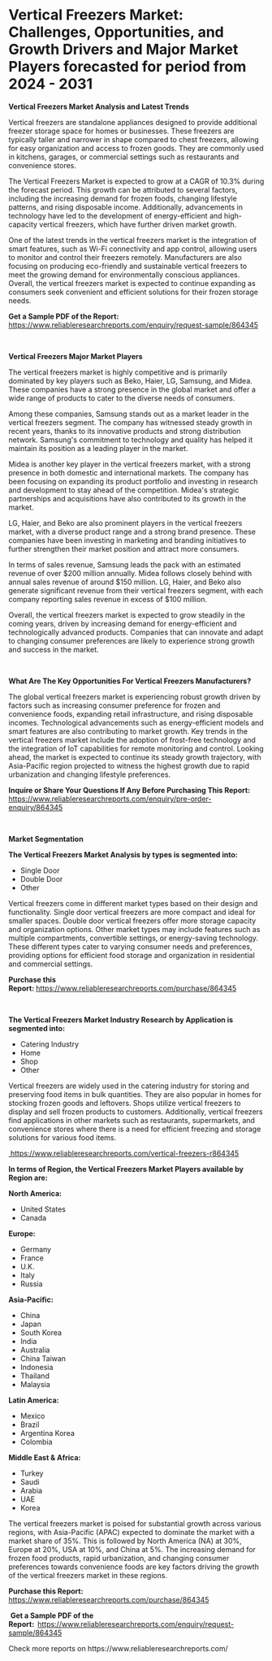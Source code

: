 <p><h1>Vertical Freezers Market: Challenges, Opportunities, and Growth Drivers and Major Market Players forecasted for period from 2024 - 2031</h1></p><p><strong>Vertical Freezers Market Analysis and Latest Trends</strong></p>
<p><p>Vertical freezers are standalone appliances designed to provide additional freezer storage space for homes or businesses. These freezers are typically taller and narrower in shape compared to chest freezers, allowing for easy organization and access to frozen goods. They are commonly used in kitchens, garages, or commercial settings such as restaurants and convenience stores.</p><p>The Vertical Freezers Market is expected to grow at a CAGR of 10.3% during the forecast period. This growth can be attributed to several factors, including the increasing demand for frozen foods, changing lifestyle patterns, and rising disposable income. Additionally, advancements in technology have led to the development of energy-efficient and high-capacity vertical freezers, which have further driven market growth.</p><p>One of the latest trends in the vertical freezers market is the integration of smart features, such as Wi-Fi connectivity and app control, allowing users to monitor and control their freezers remotely. Manufacturers are also focusing on producing eco-friendly and sustainable vertical freezers to meet the growing demand for environmentally conscious appliances. Overall, the vertical freezers market is expected to continue expanding as consumers seek convenient and efficient solutions for their frozen storage needs.</p></p>
<p><strong>Get a Sample PDF of the Report:&nbsp;</strong> <a href="https://www.reliableresearchreports.com/enquiry/request-sample/864345">https://www.reliableresearchreports.com/enquiry/request-sample/864345</a></p>
<p>&nbsp;</p>
<p><strong>Vertical Freezers Major Market Players</strong></p>
<p><p>The vertical freezers market is highly competitive and is primarily dominated by key players such as Beko, Haier, LG, Samsung, and Midea. These companies have a strong presence in the global market and offer a wide range of products to cater to the diverse needs of consumers.</p><p>Among these companies, Samsung stands out as a market leader in the vertical freezers segment. The company has witnessed steady growth in recent years, thanks to its innovative products and strong distribution network. Samsung's commitment to technology and quality has helped it maintain its position as a leading player in the market.</p><p>Midea is another key player in the vertical freezers market, with a strong presence in both domestic and international markets. The company has been focusing on expanding its product portfolio and investing in research and development to stay ahead of the competition. Midea's strategic partnerships and acquisitions have also contributed to its growth in the market.</p><p>LG, Haier, and Beko are also prominent players in the vertical freezers market, with a diverse product range and a strong brand presence. These companies have been investing in marketing and branding initiatives to further strengthen their market position and attract more consumers.</p><p>In terms of sales revenue, Samsung leads the pack with an estimated revenue of over $200 million annually. Midea follows closely behind with annual sales revenue of around $150 million. LG, Haier, and Beko also generate significant revenue from their vertical freezers segment, with each company reporting sales revenue in excess of $100 million.</p><p>Overall, the vertical freezers market is expected to grow steadily in the coming years, driven by increasing demand for energy-efficient and technologically advanced products. Companies that can innovate and adapt to changing consumer preferences are likely to experience strong growth and success in the market.</p></p>
<p>&nbsp;</p>
<p><strong>What Are The Key Opportunities For Vertical Freezers Manufacturers?</strong></p>
<p><p>The global vertical freezers market is experiencing robust growth driven by factors such as increasing consumer preference for frozen and convenience foods, expanding retail infrastructure, and rising disposable incomes. Technological advancements such as energy-efficient models and smart features are also contributing to market growth. Key trends in the vertical freezers market include the adoption of frost-free technology and the integration of IoT capabilities for remote monitoring and control. Looking ahead, the market is expected to continue its steady growth trajectory, with Asia-Pacific region projected to witness the highest growth due to rapid urbanization and changing lifestyle preferences.</p></p>
<p><strong>Inquire or Share Your Questions If Any Before Purchasing This Report:</strong> <a href="https://www.reliableresearchreports.com/enquiry/pre-order-enquiry/864345">https://www.reliableresearchreports.com/enquiry/pre-order-enquiry/864345</a></p>
<p>&nbsp;</p>
<p><strong>Market Segmentation</strong></p>
<p><strong>The Vertical Freezers Market Analysis by types is segmented into:</strong></p>
<p><ul><li>Single Door</li><li>Double Door</li><li>Other</li></ul></p>
<p><p>Vertical freezers come in different market types based on their design and functionality. Single door vertical freezers are more compact and ideal for smaller spaces. Double door vertical freezers offer more storage capacity and organization options. Other market types may include features such as multiple compartments, convertible settings, or energy-saving technology. These different types cater to varying consumer needs and preferences, providing options for efficient food storage and organization in residential and commercial settings.</p></p>
<p><strong>Purchase this Report:&nbsp;</strong><a href="https://www.reliableresearchreports.com/purchase/864345">https://www.reliableresearchreports.com/purchase/864345</a></p>
<p>&nbsp;</p>
<p><strong>The Vertical Freezers Market Industry Research by Application is segmented into:</strong></p>
<p><ul><li>Catering Industry</li><li>Home</li><li>Shop</li><li>Other</li></ul></p>
<p><p>Vertical freezers are widely used in the catering industry for storing and preserving food items in bulk quantities. They are also popular in homes for stocking frozen goods and leftovers. Shops utilize vertical freezers to display and sell frozen products to customers. Additionally, vertical freezers find applications in other markets such as restaurants, supermarkets, and convenience stores where there is a need for efficient freezing and storage solutions for various food items.</p></p>
<p><a href="https://www.reliableresearchreports.com/vertical-freezers-r864345">&nbsp;https://www.reliableresearchreports.com/vertical-freezers-r864345</a></p>
<p><strong>In terms of Region, the Vertical Freezers Market Players available by Region are:</strong></p>
<p>
    <p> <strong> North America: </strong>
        <ul>
            <li>United States</li>
            <li>Canada</li>
        </ul>
        </p> 
    <p> <strong> Europe: </strong>
        <ul>
            <li>Germany</li>
            <li>France</li>
            <li>U.K.</li>
            <li>Italy</li>
            <li>Russia</li>
        </ul>
        </p> 
    <p> <strong> Asia-Pacific: </strong>
        <ul>
            <li>China</li>
            <li>Japan</li>
            <li>South Korea</li>
            <li>India</li>
            <li>Australia</li>
            <li>China Taiwan</li>
            <li>Indonesia</li>
            <li>Thailand</li>
            <li>Malaysia</li>
        </ul>
        </p> 
    <p> <strong> Latin America: </strong>
        <ul>
            <li>Mexico</li>
            <li>Brazil</li>
            <li>Argentina Korea</li>
            <li>Colombia</li>
        </ul>
        </p> 
    <p> <strong> Middle East & Africa: </strong>
        <ul>
            <li>Turkey</li>
            <li>Saudi</li>
            <li>Arabia</li>
            <li>UAE</li>
            <li>Korea</li>
        </ul>
    </p>
    </p>
<p><p>The vertical freezers market is poised for substantial growth across various regions, with Asia-Pacific (APAC) expected to dominate the market with a market share of 35%. This is followed by North America (NA) at 30%, Europe at 20%, USA at 10%, and China at 5%. The increasing demand for frozen food products, rapid urbanization, and changing consumer preferences towards convenience foods are key factors driving the growth of the vertical freezers market in these regions.</p></p>
<p><strong>Purchase this Report: </strong><a href="https://www.reliableresearchreports.com/purchase/864345">https://www.reliableresearchreports.com/purchase/864345</a></p>
<p>&nbsp;<strong>Get a Sample PDF of the Report:&nbsp;&nbsp;</strong><a href="https://www.reliableresearchreports.com/enquiry/request-sample/864345">https://www.reliableresearchreports.com/enquiry/request-sample/864345</a></p>
<p><strong></strong></p>
<p>Check more reports on https://www.reliableresearchreports.com/</p>